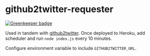 # github2twitter-requester

[![Greenkeeper badge](https://badges.greenkeeper.io/tnguyen14/github2twitter-requester.svg)](https://greenkeeper.io/)

Used in tandem with [github2twitter](https://github.com/tnguyen14/github2twitter). Once deployed to Heroku, add scheduler and run `node index.js` every 10 minutes.

Configure environment variable to include `GITHUB2TWITTER_URL`.